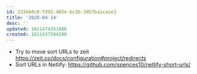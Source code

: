 ```yaml
---
id: 233460c8-f392-485e-bc3b-3057ba1cace2
title: '2020-04-14'
desc: ''
updated: 1611474351806
created: 1611437584200
---
```


- Try to move sort URLs to zeit
  https://zeit.co/docs/configuration#project/redirects
- Sort URLs in Netlify:
  https://github.com/spences10/netlify-short-urls/
